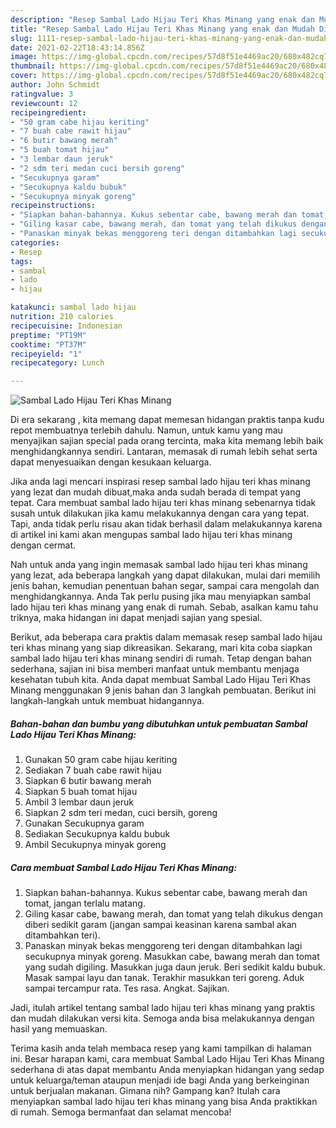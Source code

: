 ```yaml
---
description: "Resep Sambal Lado Hijau Teri Khas Minang yang enak dan Mudah Dibuat"
title: "Resep Sambal Lado Hijau Teri Khas Minang yang enak dan Mudah Dibuat"
slug: 1111-resep-sambal-lado-hijau-teri-khas-minang-yang-enak-dan-mudah-dibuat
date: 2021-02-22T18:43:14.856Z
image: https://img-global.cpcdn.com/recipes/57d8f51e4469ac20/680x482cq70/sambal-lado-hijau-teri-khas-minang-foto-resep-utama.jpg
thumbnail: https://img-global.cpcdn.com/recipes/57d8f51e4469ac20/680x482cq70/sambal-lado-hijau-teri-khas-minang-foto-resep-utama.jpg
cover: https://img-global.cpcdn.com/recipes/57d8f51e4469ac20/680x482cq70/sambal-lado-hijau-teri-khas-minang-foto-resep-utama.jpg
author: John Schmidt
ratingvalue: 3
reviewcount: 12
recipeingredient:
- "50 gram cabe hijau keriting"
- "7 buah cabe rawit hijau"
- "6 butir bawang merah"
- "5 buah tomat hijau"
- "3 lembar daun jeruk"
- "2 sdm teri medan cuci bersih goreng"
- "Secukupnya garam"
- "Secukupnya kaldu bubuk"
- "Secukupnya minyak goreng"
recipeinstructions:
- "Siapkan bahan-bahannya. Kukus sebentar cabe, bawang merah dan tomat, jangan terlalu matang."
- "Giling kasar cabe, bawang merah, dan tomat yang telah dikukus dengan diberi sedikit garam (jangan sampai keasinan karena sambal akan ditambahkan teri)."
- "Panaskan minyak bekas menggoreng teri dengan ditambahkan lagi secukupnya minyak goreng. Masukkan cabe, bawang merah dan tomat yang sudah digiling. Masukkan juga daun jeruk. Beri sedikit kaldu bubuk. Masak sampai layu dan tanak. Terakhir masukkan teri goreng. Aduk sampai tercampur rata. Tes rasa. Angkat. Sajikan."
categories:
- Resep
tags:
- sambal
- lado
- hijau

katakunci: sambal lado hijau 
nutrition: 210 calories
recipecuisine: Indonesian
preptime: "PT19M"
cooktime: "PT37M"
recipeyield: "1"
recipecategory: Lunch

---
```



![Sambal Lado Hijau Teri Khas Minang](https://img-global.cpcdn.com/recipes/57d8f51e4469ac20/680x482cq70/sambal-lado-hijau-teri-khas-minang-foto-resep-utama.jpg)

Di era  sekarang , kita memang dapat memesan hidangan praktis tanpa kudu repot membuatnya terlebih dahulu. Namun, untuk kamu yang mau menyajikan sajian special pada orang tercinta, maka kita memang lebih baik menghidangkannya sendiri. Lantaran, memasak di rumah lebih sehat serta dapat menyesuaikan dengan kesukaan keluarga.

Jika anda lagi mencari inspirasi resep sambal lado hijau teri khas minang yang lezat dan mudah dibuat,maka anda sudah berada di tempat yang tepat. Cara membuat sambal lado hijau teri khas minang  sebenarnya tidak susah untuk dilakukan jika kamu melakukannya dengan cara yang tepat. Tapi, anda tidak perlu risau akan tidak berhasil dalam melakukannya 
karena di artikel ini kami akan mengupas sambal lado hijau teri khas minang dengan cermat.  



Nah untuk anda yang ingin memasak sambal lado hijau teri khas minang yang lezat, ada beberapa langkah yang dapat dilakukan, mulai dari memilih jenis bahan, kemudian penentuan bahan segar, sampai cara mengolah dan menghidangkannya. Anda Tak perlu pusing jika mau menyiapkan sambal lado hijau teri khas minang yang enak di rumah. Sebab, asalkan kamu  tahu triknya, maka hidangan ini dapat menjadi sajian yang spesial.

Berikut, ada beberapa cara praktis  dalam memasak resep sambal lado hijau teri khas minang yang siap dikreasikan. Sekarang, mari kita coba siapkan sambal lado hijau teri khas minang sendiri di rumah. Tetap dengan bahan sederhana, sajian ini bisa memberi manfaat untuk membantu menjaga kesehatan tubuh kita. Anda dapat membuat Sambal Lado Hijau Teri Khas Minang menggunakan 9 jenis bahan dan 3 langkah pembuatan. Berikut ini langkah-langkah untuk membuat hidangannya.

<!--inarticleads1-->

##### Bahan-bahan dan bumbu yang dibutuhkan untuk pembuatan Sambal Lado Hijau Teri Khas Minang:

1. Gunakan 50 gram cabe hijau keriting
1. Sediakan 7 buah cabe rawit hijau
1. Siapkan 6 butir bawang merah
1. Siapkan 5 buah tomat hijau
1. Ambil 3 lembar daun jeruk
1. Siapkan 2 sdm teri medan, cuci bersih, goreng
1. Gunakan Secukupnya garam
1. Sediakan Secukupnya kaldu bubuk
1. Ambil Secukupnya minyak goreng




<!--inarticleads2-->

##### Cara membuat Sambal Lado Hijau Teri Khas Minang:

1. Siapkan bahan-bahannya. Kukus sebentar cabe, bawang merah dan tomat, jangan terlalu matang.
1. Giling kasar cabe, bawang merah, dan tomat yang telah dikukus dengan diberi sedikit garam (jangan sampai keasinan karena sambal akan ditambahkan teri).
1. Panaskan minyak bekas menggoreng teri dengan ditambahkan lagi secukupnya minyak goreng. Masukkan cabe, bawang merah dan tomat yang sudah digiling. Masukkan juga daun jeruk. Beri sedikit kaldu bubuk. Masak sampai layu dan tanak. Terakhir masukkan teri goreng. Aduk sampai tercampur rata. Tes rasa. Angkat. Sajikan.




Jadi, itulah artikel tentang  sambal lado hijau teri khas minang  yang praktis dan mudah dilakukan versi kita. Semoga anda bisa melakukannya dengan hasil yang memuaskan. 

Terima kasih anda telah membaca resep yang kami tampilkan di halaman ini. Besar harapan kami, cara membuat  Sambal Lado Hijau Teri Khas Minang sederhana di atas dapat membantu Anda menyiapkan hidangan yang sedap untuk keluarga/teman ataupun menjadi ide bagi Anda yang berkeinginan untuk berjualan makanan. Gimana nih? Gampang kan? Itulah cara menyiapkan sambal lado hijau teri khas minang yang bisa Anda praktikkan di rumah. Semoga bermanfaat dan selamat mencoba!

